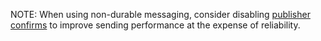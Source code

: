 NOTE: When using non-durable messaging, consider disabling [publisher confirms](/transports/rabbitmq/connection-settings.md#publisher-confirms) to improve sending performance at the expense of reliability.
